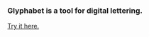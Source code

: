 <h3>Glyphabet is a tool for digital lettering.</h3>

<a href="http://lwaxman.github.io/glyphabet/">Try it here.</a>

